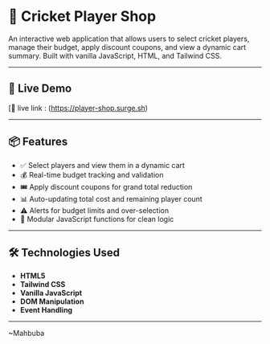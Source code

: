 # 🏏 Cricket Player Shop

An interactive web application that allows users to select cricket players, manage their budget, apply discount coupons, and view a dynamic cart summary. 
Built with vanilla JavaScript, HTML, and Tailwind CSS.

---

## 🚀 Live Demo

[🔗 live link : (https://player-shop.surge.sh)  


---

## 📦 Features

- ✅ Select players and view them in a dynamic cart
- 💰 Real-time budget tracking and validation
- 🎟️ Apply discount coupons for grand total reduction
- 📊 Auto-updating total cost and remaining player count
- ⚠️ Alerts for budget limits and over-selection
- 🧩 Modular JavaScript functions for clean logic

---

## 🛠️ Technologies Used

- **HTML5**
- **Tailwind CSS**
- **Vanilla JavaScript**
- **DOM Manipulation**
- **Event Handling**

---

~Mahbuba
